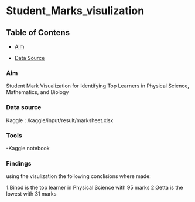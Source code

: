 # Student_Marks_visulization


## Table of Contens

- [Aim](#project-overview)

- [Data Source](#data-source)


### Aim
Student Mark Visualization for Identifying Top Learners in Physical Science, Mathematics, and Biology

### Data source
Kaggle : /kaggle/input/result/marksheet.xlsx

### Tools

-Kaggle notebook 

### Findings

using the visulization the following conclisions where made:

1.Binod is the top learner in Physical Science with 95 marks
2.Getta is the lowest with 31 marks
